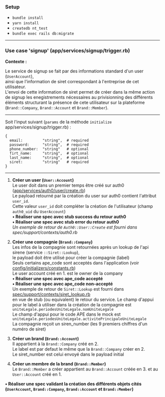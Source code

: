 ### Setup

- `bundle install`
- `yarn install`
- `createdb nt_test`
- `bundle exec rails db:migrate`

---

### Use case 'signup' (app/services/signup/trigger.rb)

**Contexte :**  

Le service de signup se fait par des informations standard d'un user (`UserAccount`),  
ainsi que l'information de siret correspondant à l'entreprise de cet utilisateur.  
L'envoi de cette information de siret permet de créer dans la même action de signup
les enegistrements nécessaires au privisionning des différents éléments structurant
la présence de cete utilisateur sur la plateforme (`Brand::Company`, `Brand::Account` et `Brand::Member`).

---

Soit l'input suivant (`params` de la méthode `initialize` app/services/signup/trigger.rb) :

```
{
  email:         "string",  # required
  password:      "string",  # required
  phone_number:  "string"   # optional
  firt_name:     "string",  # optional
  last_name:     "string",  # optional
  siret:         "string"   # required
}
```

---

1. **Créer un user (`User::Account`)**  
   Le user doit dans un premier temps être créé sur auth0 ([app/services/auth0/user/create.rb](./app/services/auth0/create/rb))  
   Le payload retourné par la création du user sur auth0 contient l'attribut `user_id`.  
   Cette valeur `user_id` doit compléter la création de l'utilisateur (champ `auth0_uid` du `UserAccount`)  
   **• Réaliser une spec avec stub success du retour auth0**  
   **• Réaliser une spec avec stub error du retour auth0**  
   *Un exemple de retour de `Auth0::User::Create` est fourni dans spec/support/contexts/auth0.rb*  

2. **Créer une compagnie (`Brand::Company`)**  
   Les infos de la compagnie sont retournées après un lookup de l'api sirene (service `::Siret::Lookup`),  
   le payload doit être utilisé pour créer la compagnie (label)  
   Seuls certains ape_code sont acceptés dans l'application (voir [config/initializers/constants.rb](config/initializers/constants.rb))  
   Le user account créé en 1. est le owner de la company  
   **• Réaliser une spec avec ape_code accepté**  
   **• Réaliser une spec avec ape_code non-accepté**  
   Un exemple de retour de `Siret::Lookup` est fourni dans [spec/support/contexts/siret_lookup.rb](spec/support/contexts/siret_lookup.rb)  
   en vue de stub (ou equivalent) le retour du service.
   Le champ d'appui pour le label à utiliser dans la création de la compagnie est `uniteLegale.periodesUniteLegale.nomUniteLegale`  
   Le champ d'appui pour le code APE dans le mock est `uniteLegale.periodesUniteLegale.activitePrincipaleUniteLegale`  
   La compagnie reçoit un siren_number (les 9 premiers chiffres d'un numéro de siret)

3. **Créer un brand (`Brand::Account`)**  
   Il appartient à la `Brand::Company` créé en 2.  
   Le label est par defaut le même que la `Brand::Company` créer en 2.  
   Le siret_number est celui envoyé dans le payload initial

4. **Créer un membre de la brand (`Brand::Member`)**  
   Le `Brand::Member` a créer appartient au `Brand::Account` créée en 3. et au `User::Account` créé en 1.

**• Réaliser une spec validant la création des différents objets cités (`UserAccount`, `Brand::Company`, `Brand::Account` et `Brand::Member`)**
